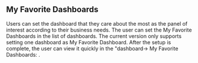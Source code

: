 ## My Favorite Dashboards
Users can set the dashboard that they care about the most as the panel of interest according to their business needs. The user can set the My Favorite Dashboards in the list of dashboards. The current version only supports setting one dashboard as My Favorite Dashboard. After the setup is complete, the user can view it quickly in the "dashboard-> My Favorite Dashboards: .
